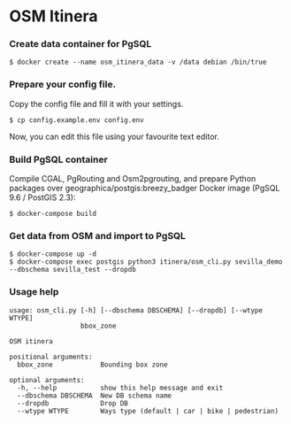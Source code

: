 # OSM Itinera

### Create data container for PgSQL
```
$ docker create --name osm_itinera_data -v /data debian /bin/true
```

### Prepare your config file.

Copy the config file and fill it with your settings.
```
$ cp config.example.env config.env
```
Now, you can edit this file using your favourite text editor.


### Build PgSQL container
Compile CGAL, PgRouting and Osm2pgrouting, and prepare Python packages over geographica/postgis:breezy_badger Docker image (PgSQL 9.6 / PostGIS 2.3):
```
$ docker-compose build
```

### Get data from OSM and import to PgSQL
```
$ docker-compose up -d
$ docker-compose exec postgis python3 itinera/osm_cli.py sevilla_demo --dbschema sevilla_test --dropdb
```

### Usage help
```                               
usage: osm_cli.py [-h] [--dbschema DBSCHEMA] [--dropdb] [--wtype WTYPE]
                  bbox_zone

OSM itinera

positional arguments:
  bbox_zone            Bounding box zone

optional arguments:
  -h, --help           show this help message and exit
  --dbschema DBSCHEMA  New DB schema name
  --dropdb             Drop DB
  --wtype WTYPE        Ways type (default | car | bike | pedestrian)
```
